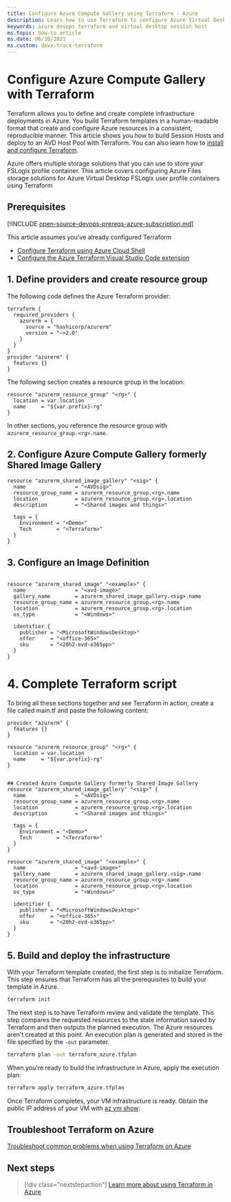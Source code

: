 ```yaml
---
title: Configure Azure Compute Gallery using Terraform - Azure
description: Learn how to use Terraform to configure Azure Virtual Desktop with Terraform
keywords: azure devops terraform avd virtual desktop session host
ms.topic: how-to article
ms.date: 06/30/2021
ms.custom: devx-track-terraform
---
```


# Configure Azure Compute Gallery with Terraform

Terraform allows you to define and create complete infrastructure deployments in Azure. You build Terraform templates in a human-readable format that create and configure Azure resources in a consistent, reproducible manner. This article shows you how to build Session Hosts and deploy to an AVD Host Pool with Terraform. You can also learn how to [install and configure Terraform](get-started-cloud-shell.md).

Azure offers multiple storage solutions that you can use to store your FSLogix profile container. This article covers configuring Azure Files storage solutions for Azure Virtual Desktop FSLogix user profile containers using Terraform 

## Prerequisites

[!INCLUDE [open-source-devops-prereqs-azure-subscription.md](../includes/open-source-devops-prereqs-azure-subscription.md)]

This article assumes you've already configured Terraform
* [Configure Terraform using Azure Cloud Shell](../get-started-cloud-shell.md) 
* [Configure the Azure Terraform Visual Studio Code extension](../terraform/configure-vs-code-extension-for-terraform)

## 1. Define providers and create resource group

The following code defines the Azure Terraform provider:

```hcl
terraform {
  required_providers {
    azurerm = {
      source = "hashicorp/azurerm"
      version = "~>2.0"
    }
  }
}
provider "azurerm" {
  features {}
}
```
The following section creates a resource group in the location:

```hcl
resource "azurerm_resource_group" "<rg>" {
  location = var.location
  name     = "${var.prefix}-rg"
}
```
In other sections, you reference the resource group with `azurerm_resource_group.<rg>.name`.



## 2. Configure Azure Compute Gallery formerly Shared Image Gallery
```hcl
resource "azurerm_shared_image_gallery" "<sig>" {
  name                = "<AVDsig>"
  resource_group_name = azurerm_resource_group.<rg>.name
  location            = azurerm_resource_group.<rg>.location
  description         = "<Shared images and things>"

  tags = {
    Environment = "<Demo>"
    Tech        = "<Terraform>"
  }
}
```

## 3. Configure an Image Definition
```hcl

resource "azurerm_shared_image" "<example>" {
  name                = "<avd-image>"
  gallery_name        = azurerm_shared_image_gallery.<sig>.name
  resource_group_name = azurerm_resource_group.<rg>.name
  location            = azurerm_resource_group.<rg>.location
  os_type             = "<Windows>"

  identifier {
    publisher = "<MicrosoftWindowsDesktop>"
    offer     = "<office-365>"
    sku       = "<20h2-evd-o365pp>"
  }
}
```

# 4. Complete Terraform script
To bring all these sections together and see Terraform in action, create a file called main.tf and paste the following content:
```hcl
provider "azurerm" {
  features {}
}

resource "azurerm_resource_group" "<rg>" {
  location = var.location
  name     = "${var.prefix}-rg"
}


## Created Azure Compute Gallery formerly Shared Image Gallery
resource "azurerm_shared_image_gallery" "<sig>" {
  name                = "<AVDsig>"
  resource_group_name = azurerm_resource_group.<rg>.name
  location            = azurerm_resource_group.<rg>.location
  description         = "<Shared images and things>"

  tags = {
    Environment = "<Demo>"
    Tech        = "<Terraform>"
  }
}

resource "azurerm_shared_image" "<example>" {
  name                = "<avd-image>"
  gallery_name        = azurerm_shared_image_gallery.<sig>.name
  resource_group_name = azurerm_resource_group.<rg>.name
  location            = azurerm_resource_group.<rg>.location
  os_type             = "<Windows>"

  identifier {
    publisher = "<MicrosoftWindowsDesktop>"
    offer     = "<office-365>"
    sku       = "<20h2-evd-o365pp>"
  }
}
```


## 5. Build and deploy the infrastructure

With your Terraform template created, the first step is to initialize Terraform. This step ensures that Terraform has all the prerequisites to build your template in Azure.

```bash
terraform init
```

The next step is to have Terraform review and validate the template. This step compares the requested resources to the state information saved by Terraform and then outputs the planned execution. The Azure resources aren't created at this point. An execution plan is generated and stored in the file specified by the `-out` parameter.

```bash
terraform plan -out terraform_azure.tfplan
```

When you're ready to build the infrastructure in Azure, apply the execution plan:

```bash
terraform apply terraform_azure.tfplan
```

Once Terraform completes, your VM infrastructure is ready. Obtain the public IP address of your VM with [az vm show](/cli/azure/vm#az_vm_show):

## Troubleshoot Terraform on Azure

[Troubleshoot common problems when using Terraform on Azure](troubleshoot.md)

## Next steps

> [!div class="nextstepaction"]
> [Learn more about using Terraform in Azure](/azure/terraform)
